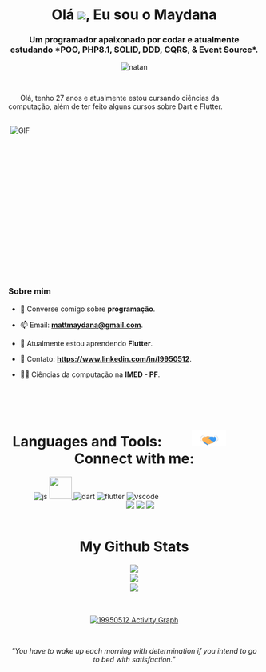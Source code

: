 <h1 align="center">Olá <img src="https://raw.githubusercontent.com/MartinHeinz/MartinHeinz/master/wave.gif" width="30px">, Eu sou o Maydana</h1>

<h3 align="center"> Um programador apaixonado por codar e atualmente estudando *POO, PHP8.1, SOLID, DDD, CQRS, & Event Source*. </h3>
<p align="center"> <img src="https://komarev.com/ghpvc/?username=19950512&label=Profile%20views&color=0e75b6&style=flat" alt="natan" /> </p>

<br/>

&nbsp;&nbsp;&nbsp;&nbsp;&nbsp; Olá, tenho 27 anos e atualmente estou cursando ciências da computação, além de ter feito alguns cursos sobre Dart e Flutter.


<br/>
  <img align="right" alt="GIF" src="https://github.com/abhisheknaiidu/abhisheknaiidu/blob/master/code.gif?raw=true" width="500" height="320" />
  
   <h3> Sobre mim </h3>

- 💬 Converse comigo sobre **programação**.

- 📫 Email: **mattmaydana@gmail.com**.

- 🔭 Atualmente estou aprendendo **Flutter**.

- 🌳 Contato: **https://www.linkedin.com/in/l9950512**.

- 👨‍🎓 Ciências da computação na **IMED - PF**.

<br/>
<br/>
<br/>

<h1 align="center"> Languages and Tools:&nbsp;&nbsp;&nbsp;&nbsp;&nbsp;&nbsp;&nbsp;&nbsp; <img src="https://github.com/macagua/macagua/blob/master/assets/img/icons/handshake.gif" height="32px" alt="Connect with me" /> &nbsp;&nbsp;&nbsp;&nbsp;&nbsp;&nbsp;&nbsp;&nbsp; Connect with me: </h1>

<div>
  &nbsp;&nbsp;&nbsp;&nbsp;&nbsp;&nbsp;&nbsp;&nbsp;&nbsp;&nbsp;&nbsp;&nbsp;
 <img src="https://cdn.jsdelivr.net/gh/devicons/devicon/icons/javascript/javascript-original.svg" alt="js" width="40" height="40"/>
<a href="https://git-scm.com/" target="_blank"> <img src="https://img.icons8.com/color/48/000000/git.png" width="45" height="45"/> </a>
<img src="https://cdn.jsdelivr.net/gh/devicons/devicon/icons/dart/dart-original.svg" alt="dart" width="40" height="40"/>
<img src="https://cdn.jsdelivr.net/gh/devicons/devicon/icons/flutter/flutter-original.svg" alt="flutter" width="40" height="40"/>
<img src="https://cdn.jsdelivr.net/gh/devicons/devicon/icons/vscode/vscode-original.svg" alt="vscode" width="40" height="40"/> 
&nbsp;&nbsp;&nbsp;&nbsp;&nbsp;&nbsp;&nbsp;&nbsp;&nbsp;&nbsp;&nbsp;&nbsp;&nbsp;&nbsp;&nbsp;&nbsp;&nbsp;&nbsp;&nbsp;&nbsp;&nbsp;&nbsp;&nbsp;&nbsp;&nbsp;&nbsp;&nbsp;&nbsp;&nbsp;&nbsp;&nbsp;&nbsp;&nbsp;&nbsp;&nbsp;&nbsp;&nbsp;&nbsp;&nbsp;&nbsp;&nbsp;&nbsp;&nbsp;&nbsp;&nbsp;&nbsp;&nbsp;&nbsp;&nbsp;&nbsp;&nbsp;&nbsp;&nbsp;&nbsp;&nbsp;&nbsp;&nbsp;&nbsp;&nbsp;
<a href = "https://www.linkedin.com/in/l9950512/"><img src="https://img.icons8.com/fluent/48/000000/linkedin.png"/></a>
<a href = "https://www.facebook.com/mattheuszXmaydana/"><img src="https://img.icons8.com/fluent/48/000000/facebook.png"/></a>
<a href = "https://www.instagram.com/matheuszmaydana/"><img src="https://img.icons8.com/fluent/48/000000/instagram-new.png"/></a>



<br/>
<br/>
  
<h1 align="center"> My Github Stats </h1>
  
  <p align="center"><img height="180em" src="https://github-readme-stats.vercel.app/api?username=19950512&show_icons=true&theme=dark&include_all_commits=true&count_private=true"/>
    <br />

  <img width="450em" src="https://github-readme-streak-stats.herokuapp.com/?user=19950512&include_all_commits=true&hide_border=true&theme=dark"/>
  <br />
  <img height="180em" src="https://github-readme-stats.vercel.app/api/top-langs/?username=19950512&layout=compact&langs_count=7&theme=dark"/>
  </p>
  <br/>

  <p align="center">
<a href="https://github.com/19950512/github-readme-activity-graph"><img alt="19950512 Activity Graph" src="https://activity-graph.herokuapp.com/graph?username=19950512&bg_color=0D1117&color=5BCDEC&line=5BCDEC&point=FFFFFF&hide_border=true" /></a>
</p>
  <br/>

 <p align="center"> <i>"You have to wake up each morning with determination if you intend to go to bed with satisfaction."</i> </p>
